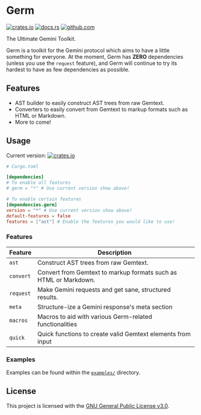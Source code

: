# Germ

[![crates.io](https://img.shields.io/crates/v/germ.svg)](https://crates.io/crates/germ)
[![docs.rs](https://docs.rs/germ/badge.svg)](https://docs.rs/germ)
[![github.com](https://github.com/gemrest/germ/actions/workflows/check.yaml/badge.svg?branch=main)](https://github.com/gemrest/germ/actions/workflows/check.yaml)

The Ultimate Gemini Toolkit.

Germ is a toolkit for the Gemini protocol which aims to have a little something
for everyone. At the moment, Germ has **ZERO** dependencies (unless you use the
`request` feature), and Germ will continue to try its hardest to have as few
dependencies as possible.

## Features

- AST builder to easily construct AST trees from raw Gemtext.
- Converters to easily convert from Gemtext to markup formats such as HTML or
  Markdown.
- More to come!

## Usage

Current version:
[![crates.io](https://img.shields.io/crates/v/germ.svg)](https://crates.io/crates/germ)

```toml
# Cargo.toml

[dependencies]
# To enable all features
# germ = "*" # Use current version show above!

# To enable certain features
[dependencies.germ]
version = "*" # Use current version show above!
default-features = false
features = ["ast"] # Enable the features you would like to use!
```

### Features

| Feature   | Description                                                      |
| --------- | ---------------------------------------------------------------- |
| `ast`     | Construct AST trees from raw Gemtext.                            |
| `convert` | Convert from Gemtext to markup formats such as HTML or Markdown. |
| `request` | Make Gemini requests and get sane, structured results.           |
| `meta`    | Structure-ize a Gemini response's meta section                   |
| `macros`  | Macros to aid with various Germ-related functionalities          |
| `quick`   | Quick functions to create valid Gemtext elements from input      |

### Examples

Examples can be found within the
[`examples/`](https://github.com/gemrest/germ/tree/main/examples) directory.

## License

This project is licensed with the
[GNU General Public License v3.0](https://github.com/gemrest/germ/blob/main/LICENSE).
